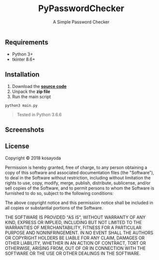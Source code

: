 <h1 align="center">PyPasswordChecker</h1>
<p align="center">
    A Simple Password Checker<br><br>
</p>

## Requirements

* Python 3+
* tkinter 8.6+

## Installation

1. Download the **[source code](https://github.com/kosayoda/PyPasswordChecker/releases)**
2. Unpack the **zip file**
3. Run the main script
  ```
  python3 main.py
  ```
  > Tested in Python 3.6.6

## Screenshots

## License

Copyright © 2018 kosayoda

Permission is hereby granted, free of charge, to any person obtaining a copy
of this software and associated documentation files (the "Software"), to deal
in the Software without restriction, including without limitation the rights
to use, copy, modify, merge, publish, distribute, sublicense, and/or sell
copies of the Software, and to permit persons to whom the Software is
furnished to do so, subject to the following conditions:

The above copyright notice and this permission notice shall be included in
all copies or substantial portions of the Software.

THE SOFTWARE IS PROVIDED "AS IS", WITHOUT WARRANTY OF ANY KIND, EXPRESS OR
IMPLIED, INCLUDING BUT NOT LIMITED TO THE WARRANTIES OF MERCHANTABILITY,
FITNESS FOR A PARTICULAR PURPOSE AND NONINFRINGEMENT.  IN NO EVENT SHALL THE
AUTHORS OR COPYRIGHT HOLDERS BE LIABLE FOR ANY CLAIM, DAMAGES OR OTHER
LIABILITY, WHETHER IN AN ACTION OF CONTRACT, TORT OR OTHERWISE, ARISING FROM,
OUT OF OR IN CONNECTION WITH THE SOFTWARE OR THE USE OR OTHER DEALINGS IN
THE SOFTWARE.
